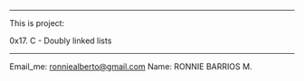 **************************************************
This is project:

0x17. C - Doubly linked lists
**************************************************

Email_me: ronniealberto@gmail.com
Name: RONNIE BARRIOS M.
